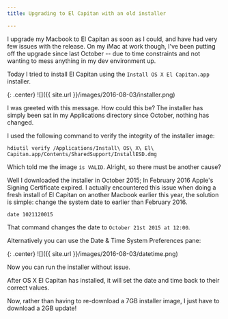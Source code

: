 ```yaml
---
title: Upgrading to El Capitan with an old installer

---
```


I upgrade my Macbook to El Capitan as soon as I could, and have had very few issues with the release. On my iMac at work though, I've been putting off the upgrade since last October -- due to time constraints and not wanting to mess anything in my dev environment up.

Today I tried to install El Capitan using the `Install OS X El Capitan.app` installer.

<!-- more -->

{: .center}
![]({{ site.url }}/images/2016-08-03/installer.png)

I was greeted with this message. How could this be? The installer has simply been sat in my Applications directory since October, nothing has changed.

I used the following command to verify the integrity of the installer image:

```shell
hdiutil verify /Applications/Install\ OS\ X\ El\ Capitan.app/Contents/SharedSupport/InstallESD.dmg
```

Which told me the image `is VALID`. Alright, so there must be another cause?

Well I downloaded the installer in October 2015; In February 2016 Apple's Signing Certificate expired. I actually encountered this issue when doing a fresh install of El Capitan on another Macbook earlier this year, the solution is simple: change the system date to earlier than February 2016.

```shell
date 1021120015
```

That command changes the date to `October 21st 2015 at 12:00`.

Alternatively you can use the Date & Time System Preferences pane:

{: .center}
![]({{ site.url }}/images/2016-08-03/datetime.png)

Now you can run the installer without issue.

After OS X El Capitan has installed, it will set the date and time back to their correct values.

Now, rather than having to re-download a 7GB installer image, I just have to download a 2GB update!